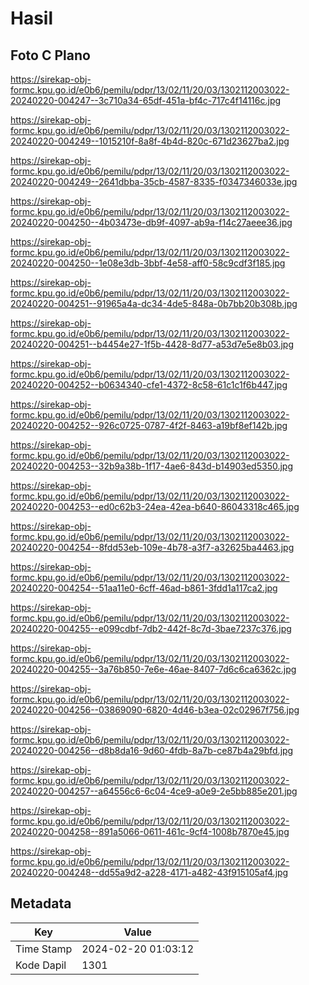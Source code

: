 # Hasil

## Foto C Plano

https://sirekap-obj-formc.kpu.go.id/e0b6/pemilu/pdpr/13/02/11/20/03/1302112003022-20240220-004247--3c710a34-65df-451a-bf4c-717c4f14116c.jpg

https://sirekap-obj-formc.kpu.go.id/e0b6/pemilu/pdpr/13/02/11/20/03/1302112003022-20240220-004249--1015210f-8a8f-4b4d-820c-671d23627ba2.jpg

https://sirekap-obj-formc.kpu.go.id/e0b6/pemilu/pdpr/13/02/11/20/03/1302112003022-20240220-004249--2641dbba-35cb-4587-8335-f0347346033e.jpg

https://sirekap-obj-formc.kpu.go.id/e0b6/pemilu/pdpr/13/02/11/20/03/1302112003022-20240220-004250--4b03473e-db9f-4097-ab9a-f14c27aeee36.jpg

https://sirekap-obj-formc.kpu.go.id/e0b6/pemilu/pdpr/13/02/11/20/03/1302112003022-20240220-004250--1e08e3db-3bbf-4e58-aff0-58c9cdf3f185.jpg

https://sirekap-obj-formc.kpu.go.id/e0b6/pemilu/pdpr/13/02/11/20/03/1302112003022-20240220-004251--91965a4a-dc34-4de5-848a-0b7bb20b308b.jpg

https://sirekap-obj-formc.kpu.go.id/e0b6/pemilu/pdpr/13/02/11/20/03/1302112003022-20240220-004251--b4454e27-1f5b-4428-8d77-a53d7e5e8b03.jpg

https://sirekap-obj-formc.kpu.go.id/e0b6/pemilu/pdpr/13/02/11/20/03/1302112003022-20240220-004252--b0634340-cfe1-4372-8c58-61c1c1f6b447.jpg

https://sirekap-obj-formc.kpu.go.id/e0b6/pemilu/pdpr/13/02/11/20/03/1302112003022-20240220-004252--926c0725-0787-4f2f-8463-a19bf8ef142b.jpg

https://sirekap-obj-formc.kpu.go.id/e0b6/pemilu/pdpr/13/02/11/20/03/1302112003022-20240220-004253--32b9a38b-1f17-4ae6-843d-b14903ed5350.jpg

https://sirekap-obj-formc.kpu.go.id/e0b6/pemilu/pdpr/13/02/11/20/03/1302112003022-20240220-004253--ed0c62b3-24ea-42ea-b640-86043318c465.jpg

https://sirekap-obj-formc.kpu.go.id/e0b6/pemilu/pdpr/13/02/11/20/03/1302112003022-20240220-004254--8fdd53eb-109e-4b78-a3f7-a32625ba4463.jpg

https://sirekap-obj-formc.kpu.go.id/e0b6/pemilu/pdpr/13/02/11/20/03/1302112003022-20240220-004254--51aa11e0-6cff-46ad-b861-3fdd1a117ca2.jpg

https://sirekap-obj-formc.kpu.go.id/e0b6/pemilu/pdpr/13/02/11/20/03/1302112003022-20240220-004255--e099cdbf-7db2-442f-8c7d-3bae7237c376.jpg

https://sirekap-obj-formc.kpu.go.id/e0b6/pemilu/pdpr/13/02/11/20/03/1302112003022-20240220-004255--3a76b850-7e6e-46ae-8407-7d6c6ca6362c.jpg

https://sirekap-obj-formc.kpu.go.id/e0b6/pemilu/pdpr/13/02/11/20/03/1302112003022-20240220-004256--03869090-6820-4d46-b3ea-02c02967f756.jpg

https://sirekap-obj-formc.kpu.go.id/e0b6/pemilu/pdpr/13/02/11/20/03/1302112003022-20240220-004256--d8b8da16-9d60-4fdb-8a7b-ce87b4a29bfd.jpg

https://sirekap-obj-formc.kpu.go.id/e0b6/pemilu/pdpr/13/02/11/20/03/1302112003022-20240220-004257--a64556c6-6c04-4ce9-a0e9-2e5bb885e201.jpg

https://sirekap-obj-formc.kpu.go.id/e0b6/pemilu/pdpr/13/02/11/20/03/1302112003022-20240220-004258--891a5066-0611-461c-9cf4-1008b7870e45.jpg

https://sirekap-obj-formc.kpu.go.id/e0b6/pemilu/pdpr/13/02/11/20/03/1302112003022-20240220-004248--dd55a9d2-a228-4171-a482-43f915105af4.jpg


## Metadata

| Key        | Value               |
| ---------- | ------------------- |
| Time Stamp | 2024-02-20 01:03:12 |
| Kode Dapil | 1301                |



